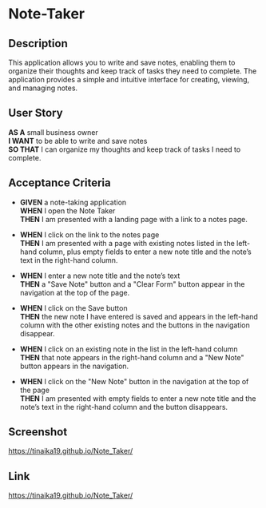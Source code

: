 # Note-Taker

## Description

This application allows you to write and save notes, enabling them to organize their thoughts and keep track of tasks they need to complete. The application provides a simple and intuitive interface for creating, viewing, and managing notes.

## User Story

**AS A** small business owner  
**I WANT** to be able to write and save notes  
**SO THAT** I can organize my thoughts and keep track of tasks I need to complete.

## Acceptance Criteria

- **GIVEN** a note-taking application  
  **WHEN** I open the Note Taker  
  **THEN** I am presented with a landing page with a link to a notes page.

- **WHEN** I click on the link to the notes page  
  **THEN** I am presented with a page with existing notes listed in the left-hand column, plus empty fields to enter a new note title and the note’s text in the right-hand column.

- **WHEN** I enter a new note title and the note’s text  
  **THEN** a "Save Note" button and a "Clear Form" button appear in the navigation at the top of the page.

- **WHEN** I click on the Save button  
  **THEN** the new note I have entered is saved and appears in the left-hand column with the other existing notes and the buttons in the navigation disappear.

- **WHEN** I click on an existing note in the list in the left-hand column  
  **THEN** that note appears in the right-hand column and a "New Note" button appears in the navigation.

- **WHEN** I click on the "New Note" button in the navigation at the top of the page  
  **THEN** I am presented with empty fields to enter a new note title and the note’s text in the right-hand column and the button disappears.

## Screenshot
https://tinaika19.github.io/Note_Taker/

## Link
https://tinaika19.github.io/Note_Taker/

